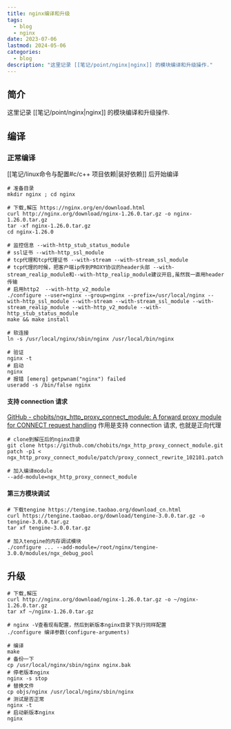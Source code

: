```yaml
---
title: nginx编译和升级
tags:
  - blog
  - nginx
date: 2023-07-06
lastmod: 2024-05-06
categories:
  - blog
description: "这里记录 [[笔记/point/nginx|nginx]] 的模块编译和升级操作."
---
```


## 简介

这里记录 [[笔记/point/nginx|nginx]] 的模块编译和升级操作.

## 编译

### 正常编译

 [[笔记/linux命令与配置#c/c++ 项目依赖|装好依赖]] 后开始编译

```shell
# 准备目录
mkdir nginx ; cd nginx

# 下载,解压 https://nginx.org/en/download.html
curl http://nginx.org/download/nginx-1.26.0.tar.gz -o nginx-1.26.0.tar.gz
tar -xf nginx-1.26.0.tar.gz
cd nginx-1.26.0

# 监控信息 --with-http_stub_status_module 
# ssl证书 --with-http_ssl_module
# tcp代理和tcp代理证书 --with-stream --with-stream_ssl_module
# tcp代理的时候，把客户端ip传到PROXY协议的header头部 --with-stream_realip_module和--with-http_realip_module建议开启,虽然我一直用header传输
# 启用http2  --with-http_v2_module
./configure --user=nginx --group=nginx --prefix=/usr/local/nginx --with-http_ssl_module --with-stream --with-stream_ssl_module --with-stream_realip_module --with-http_v2_module --with-http_stub_status_module
make && make install

# 软连接
ln -s /usr/local/nginx/sbin/nginx /usr/local/bin/nginx

# 验证
nginx -t
# 启动
nginx
# 报错 [emerg] getpwnam("nginx") failed
useradd -s /bin/false nginx
```

#### 支持 connection 请求

[GitHub - chobits/ngx\_http\_proxy\_connect\_module: A forward proxy module for CONNECT request handling](https://github.com/chobits/ngx_http_proxy_connect_module) 作用是支持 connection 请求, 也就是正向代理

```shell
# clone到解压后的nginx目录
git clone https://github.com/chobits/ngx_http_proxy_connect_module.git
patch -p1 < ngx_http_proxy_connect_module/patch/proxy_connect_rewrite_102101.patch

# 加入编译module
--add-module=ngx_http_proxy_connect_module
```

#### 第三方模块调试

```shell
# 下载tengine https://tengine.taobao.org/download_cn.html
curl https://tengine.taobao.org/download/tengine-3.0.0.tar.gz -o tengine-3.0.0.tar.gz
tar xf tengine-3.0.0.tar.gz

# 加入tengine的内存调试模块
./configure ... --add-module=/root/nginx/tengine-3.0.0/modules/ngx_debug_pool
```

## 升级

```shell
# 下载,解压
curl http://nginx.org/download/nginx-1.26.0.tar.gz -o ~/nginx-1.26.0.tar.gz
tar xf ~/nginx-1.26.0.tar.gz

# nginx -V查看现有配置，然后到新版本nginx目录下执行同样配置
./configure 编译参数(configure-arguments)

# 编译  
make
# 备份一下
cp /usr/local/nginx/sbin/nginx nginx.bak
# 停老版本nginx  
nginx -s stop
# 替换文件  
cp objs/nginx /usr/local/nginx/sbin/nginx  
# 测试是否正常  
nginx -t  
# 启动新版本nginx  
nginx
```
